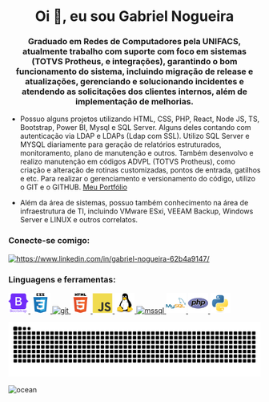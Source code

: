 <h1 align="center">Oi 👋, eu sou Gabriel Nogueira</h1>
<h3 align="center">Graduado em Redes de Computadores pela UNIFACS, atualmente trabalho com suporte com foco em sistemas (TOTVS Protheus, e integrações), garantindo o bom funcionamento do sistema, incluindo migração de release e atualizações, gerenciando e solucionando incidentes e atendendo as solicitações dos clientes internos, além de implementação de melhorias.</h3>

- Possuo alguns projetos utilizando HTML, CSS, PHP, React, Node JS, TS, Bootstrap, Power BI, Mysql e SQL Server. Alguns deles contando com autenticação via LDAP e LDAPs (Ldap com SSL). Utilizo SQL Server e MYSQL diariamente para geração de relatórios estruturados, monitoramento, plano de manutenção e outros. Também desenvolvo e realizo manutenção em códigos ADVPL (TOTVS Protheus), como criação e alteração de rotinas customizadas, pontos de entrada, gatilhos e etc. Para realizar o gerenciamento e versionamento do código, utilizo o GIT e o GITHUB.  [Meu Portfólio](https://github.com/gabrielnogueira0125/portfolio)

- Além da área de sistemas, possuo também conhecimento na área de infraestrutura de TI, incluindo VMware ESxi, VEEAM Backup, Windows Server e LINUX e outros correlatos. 

<h3 align="left">Conecte-se comigo:</h3>
<p align="left">
<a href="https://www.linkedin.com/in/gabriel-nogueira-62b4a9147/" target="blank"><img align="center" src="https://raw.githubusercontent.com/rahuldkjain/github-profile-readme-generator/master/src/images/icons/Social/linked-in-alt.svg" alt="https://www.linkedin.com/in/gabriel-nogueira-62b4a9147/" height="30" width="40" /></a>
</p>

<h3 align="left">Linguagens e ferramentas:</h3>
<p align="left"> <a href="https://getbootstrap.com" target="_blank" rel="noreferrer"> <img src="https://raw.githubusercontent.com/devicons/devicon/master/icons/bootstrap/bootstrap-plain-wordmark.svg" alt="bootstrap" width="40" height="40"/> </a> <a href="https://www.w3schools.com/css/" target="_blank" rel="noreferrer"> <img src="https://raw.githubusercontent.com/devicons/devicon/master/icons/css3/css3-original-wordmark.svg" alt="css3" width="40" height="40"/> </a> <a href="https://git-scm.com/" target="_blank" rel="noreferrer"> <img src="https://www.vectorlogo.zone/logos/git-scm/git-scm-icon.svg" alt="git" width="40" height="40"/> </a> <a href="https://www.w3.org/html/" target="_blank" rel="noreferrer"> <img src="https://raw.githubusercontent.com/devicons/devicon/master/icons/html5/html5-original-wordmark.svg" alt="html5" width="40" height="40"/> </a> <a href="https://developer.mozilla.org/en-US/docs/Web/JavaScript" target="_blank" rel="noreferrer"> <img src="https://raw.githubusercontent.com/devicons/devicon/master/icons/javascript/javascript-original.svg" alt="javascript" width="40" height="40"/> </a> <a href="https://www.linux.org/" target="_blank" rel="noreferrer"> <img src="https://raw.githubusercontent.com/devicons/devicon/master/icons/linux/linux-original.svg" alt="linux" width="40" height="40"/> </a> <a href="https://www.microsoft.com/en-us/sql-server" target="_blank" rel="noreferrer"> <img src="https://www.svgrepo.com/show/303229/microsoft-sql-server-logo.svg" alt="mssql" width="40" height="40"/> </a> <a href="https://www.mysql.com/" target="_blank" rel="noreferrer"> <img src="https://raw.githubusercontent.com/devicons/devicon/master/icons/mysql/mysql-original-wordmark.svg" alt="mysql" width="40" height="40"/> </a> <a href="https://www.php.net" target="_blank" rel="noreferrer"> <img src="https://raw.githubusercontent.com/devicons/devicon/master/icons/php/php-original.svg" alt="php" width="40" height="40"/> </a> <a href="https://www.python.org" target="_blank" rel="noreferrer"> <img src="https://raw.githubusercontent.com/devicons/devicon/master/icons/python/python-original.svg" alt="python" width="40" height="40"/> </a> </p>

<picture>
  <source
    media="(prefers-color-scheme: dark)"
    srcset="https://raw.githubusercontent.com/gabrielnogueira0125/gabrielnogueira0125/output/github-contribution-grid-snake-dark.svg"
  />
  <source
    media="(prefers-color-scheme: light)"
    srcset="https://raw.githubusercontent.com/gabrielnogueira0125/gabrielnogueira0125/output/github-contribution-grid-snake.svg"
  />
  <img
    alt="github contribution grid snake animation"
    src="https://raw.githubusercontent.com/gabrielnogueira0125/gabrielnogueira0125/output/github-contribution-grid-snake.svg"
  />
</picture>
 
![ocean](https://github.com/gabrielnogueira0125/gabrielnogueira0125/blob/output/ocean.gif?color_snake=orange&color_dots=#bfd6f6,#8dbdff,#64a1f4,#4b91f1,#3c7dd9)

  
